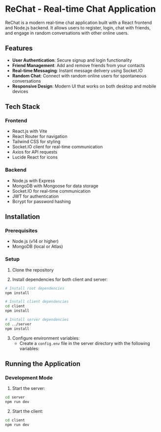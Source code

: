 # ReChat - Real-time Chat Application

ReChat is a modern real-time chat application built with a React frontend and Node.js backend. It allows users to register, login, chat with friends, and engage in random conversations with other online users.

## Features

- **User Authentication**: Secure signup and login functionality
- **Friend Management**: Add and remove friends from your contacts
- **Real-time Messaging**: Instant message delivery using Socket.IO
- **Random Chat**: Connect with random online users for spontaneous conversations
- **Responsive Design**: Modern UI that works on both desktop and mobile devices

## Tech Stack

### Frontend

- React.js with Vite
- React Router for navigation
- Tailwind CSS for styling
- Socket.IO client for real-time communication
- Axios for API requests
- Lucide React for icons

### Backend

- Node.js with Express
- MongoDB with Mongoose for data storage
- Socket.IO for real-time communication
- JWT for authentication
- Bcrypt for password hashing

## Installation

### Prerequisites

- Node.js (v14 or higher)
- MongoDB (local or Atlas)

### Setup

1. Clone the repository

2. Install dependencies for both client and server:

```bash
# Install root dependencies
npm install

# Install client dependencies
cd client
npm install

# Install server dependencies
cd ../server
npm install
```

3. Configure environment variables:
   - Create a `config.env` file in the server directory with the following variables:

## Running the Application

### Development Mode

1. Start the server:

```bash
cd server
npm run dev
```

2. Start the client:

```bash
cd client
npm run dev
```
